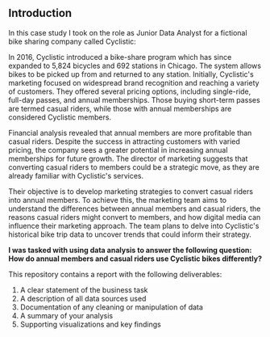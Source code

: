 ## Introduction
In this case study I took on the role as Junior Data Analyst for a fictional bike sharing company called Cyclistic:  

In 2016, Cyclistic introduced a bike-share program which has since expanded to 5,824 bicycles and 692 stations in Chicago. The system allows bikes to be picked up from and returned to any station. Initially, Cyclistic's marketing focused on widespread brand recognition and reaching a variety of customers. They offered several pricing options, including single-ride, full-day passes, and annual memberships. Those buying short-term passes are termed casual riders, while those with annual memberships are considered Cyclistic members.

Financial analysis revealed that annual members are more profitable than casual riders. Despite the success in attracting customers with varied pricing, the company sees a greater potential in increasing annual memberships for future growth. The director of marketing suggests that converting casual riders to members could be a strategic move, as they are already familiar with Cyclistic's services.

Their objective is to develop marketing strategies to convert casual riders into annual members. To achieve this, the marketing team aims to understand the differences between annual members and casual riders, the reasons casual riders might convert to members, and how digital media can influence their marketing approach. The team plans to delve into Cyclistic's historical bike trip data to uncover trends that could inform their strategy.

**I was tasked with using data analysis to answer the following question: How do annual members and casual riders use Cyclistic bikes differently?**

This repository contains a report with the following deliverables: 
1. A clear statement of the business task
2. A description of all data sources used
3. Documentation of any cleaning or manipulation of data
4. A summary of your analysis
5. Supporting visualizations and key findings


